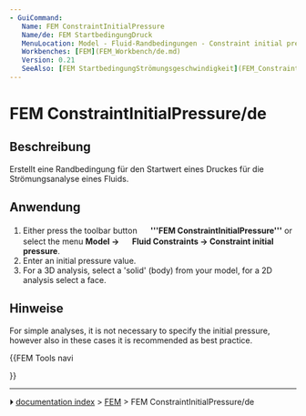 ```yaml
---
- GuiCommand:
   Name: FEM ConstraintInitialPressure
   Name/de: FEM StartbedingungDruck
   MenuLocation: Model - Fluid-Randbedingungen - Constraint initial pressure
   Workbenches: [FEM](FEM_Workbench/de.md)
   Version: 0.21
   SeeAlso: [FEM StartbedingungStrömungsgeschwindigkeit](FEM_ConstraintInitialFlowVelocity/de.md)
---
```


# FEM ConstraintInitialPressure/de



## Beschreibung

Erstellt eine Randbedingung für den Startwert eines Druckes für die Strömungsanalyse eines Fluids.



## Anwendung

1.  Either press the toolbar button **<img src="images/FEM_ConstraintInitialPressure.svg" width=16px> '''FEM ConstraintInitialPressure'''** or select the menu **Model →  <img src="images/FEM_ConstraintInitialPressure.svg" width=16px> Fluid Constraints → Constraint initial pressure**.
2.  Enter an initial pressure value.
3.  For a 3D analysis, select a \'solid\' (body) from your model, for a 2D analysis select a face.



## Hinweise

For simple analyses, it is not necessary to specify the initial pressure, however also in these cases it is recommended as best practice.





{{FEM Tools navi

}}



---
⏵ [documentation index](../README.md) > [FEM](Category_FEM.md) > FEM ConstraintInitialPressure/de

